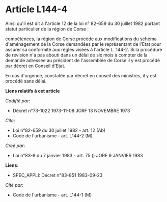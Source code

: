 # Article L144-4

Ainsi qu'il est dit à l'article 12 de la loi n° 82-659 du 30 juillet 1982 portant statut particulier de la région de Corse :

compétences, la région de Corse procède aux modifications du schéma d'aménagement de la Corse demandées par le représentant
de l'Etat pour assurer sa conformité aux règles visées à l'article L. 144-2. Si la procédure de révision n'a pas abouti dans
un délai de six mois à compter de la demande adressée au président de l'assemblée de Corse il y est procédé par décret en
Conseil d'Etat.

En cas d'urgence, constatée par décret en conseil des ministres, il y est procédé sans délai.

**Liens relatifs à cet article**

_Codifié par_:

  - Décret n°73-1022 1973-11-08 JORF 13 NOVEMBRE 1973

_Cite_:

  - Loi n°82-659 du 30 juillet 1982 - art. 12 (Ab)
  - Code de l'urbanisme - art. L144-2 (M)

_Créé par_:

  - Loi n°83-8 du 7 janvier 1983 - art. 75 () JORF 9 JANVIER 1983

**Liens**:

  - SPEC_APPLI: Décret n°83-851 1983-09-23

_Cité par_:

  - Code de l'urbanisme - art. L144-1 (M)
